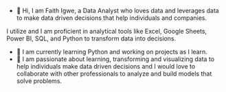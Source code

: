 - 👋 Hi, I am Faith Igwe, a Data Analyst who loves data and leverages data to make data driven decisions that help individuals and companies.

I utilize and I am proficient in analytical tools like Excel, Google Sheets,  Power BI, SQL, and Python to transform data into decisions.
- 🌱 I am currently learning Python and working on projects as I learn.
- 💞️ I am passionate about learning, transforming and visualizing data to help individuals make data driven decisions and I would love to collaborate with other professionals to analyze and build models that solve problems.

<!---
FaithOIgwe/FaithOIgwe is a ✨ special ✨ repository because its `README.md` (this file) appears on your GitHub profile.
You can click the Preview link to take a look at your changes.
--->
